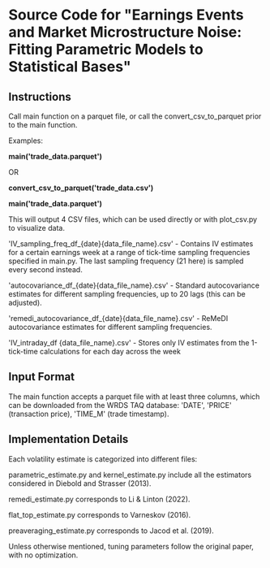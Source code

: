 # Source Code for "Earnings Events and Market Microstructure Noise: Fitting Parametric Models to Statistical Bases"

## Instructions

Call main function on a parquet file, or call the convert_csv_to_parquet prior to the main function.

Examples:

**main('trade_data.parquet')**

OR

**convert_csv_to_parquet('trade_data.csv')**

**main('trade_data.parquet')**

This will output 4 CSV files, which can be used directly or with plot_csv.py to visualize data.

'IV_sampling_freq_df_{date}{data_file_name}.csv' - Contains IV estimates for a certain earnings week at a range of tick-time sampling frequencies specified in main.py. The last sampling frequency (21 here) is sampled every second instead.

'autocovariance_df_{date}{data_file_name}.csv' - Standard autocovariance estimates for different sampling frequencies, up to 20 lags (this can be adjusted).

'remedi_autocovariance_df_{date}{data_file_name}.csv' - ReMeDI autocovariance estimates for different sampling frequencies.

'IV_intraday_df {data_file_name}.csv' - Stores only IV estimates from the 1-tick-time calculations for each day across the week

## Input Format

The main function accepts a parquet file with at least three columns, which can be downloaded from the WRDS TAQ database: 'DATE', 'PRICE' (transaction price), 'TIME_M' (trade timestamp).

## Implementation Details

Each volatility estimate is categorized into different files:

parametric_estimate.py and kernel_estimate.py include all the estimators considered in Diebold and Strasser (2013).

remedi_estimate.py corresponds to Li & Linton (2022).

flat_top_estimate.py corresponds to Varneskov (2016).

preaveraging_estimate.py corresponds to Jacod et al. (2019).

Unless otherwise mentioned, tuning parameters follow the original paper, with no optimization.
